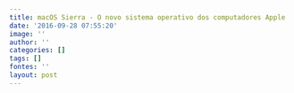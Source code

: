 ```yaml
---
title: macOS Sierra - O novo sistema operativo dos computadores Apple
date: '2016-09-28 07:55:20'
image: ''
author: ''
categories: []
tags: []
fontes: ''
layout: post
---
```


